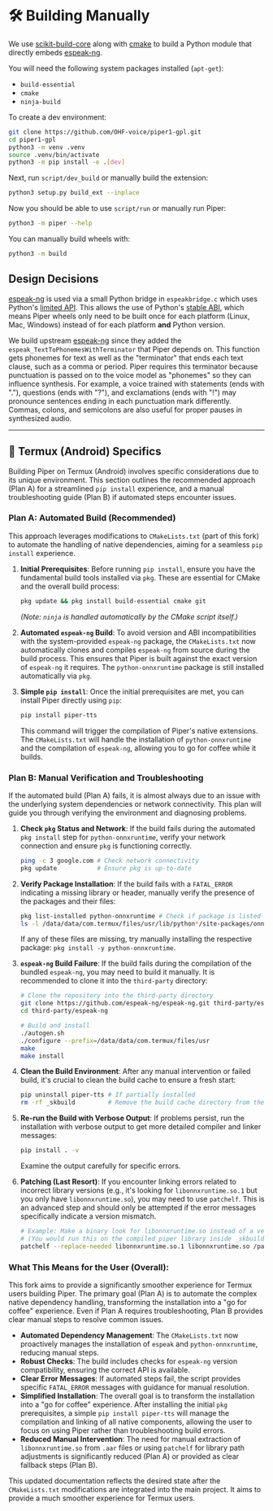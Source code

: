 # 🛠️ Building Manually

We use [scikit-build-core](https://github.com/scikit-build/scikit-build-core) along with [cmake](https://cmake.org/) to build a Python module that directly embeds [espeak-ng][].

You will need the following system packages installed (`apt-get`):

* `build-essential`
* `cmake`
* `ninja-build`

To create a dev environment:

``` sh
git clone https://github.com/OHF-voice/piper1-gpl.git
cd piper1-gpl
python3 -m venv .venv
source .venv/bin/activate
python3 -m pip install -e .[dev]
```

Next, run `script/dev_build` or manually build the extension:

``` sh
python3 setup.py build_ext --inplace
```

Now you should be able to use `script/run` or manually run Piper:

``` sh
python3 -m piper --help
```

You can manually build wheels with:

``` sh
python3 -m build
```

## Design Decisions

[espeak-ng][] is used via a small Python bridge in `espeakbridge.c` which uses Python's [limited API][limited-api]. This allows the use of Python's [stable ABI][stable-abi], which means Piper wheels only need to be built once for each platform (Linux, Mac, Windows) instead of for each platform **and** Python version.

We build upstream [espeak-ng][] since they added the `espeak_TextToPhonemesWithTerminator` that Piper depends on. This function gets phonemes for text as well as the "terminator" that ends each text clause, such as a comma or period. Piper requires this terminator because punctuation is passed on to the voice model as "phonemes" so they can influence synthesis. For example, a voice trained with statements (ends with "."), questions (ends with "?"), and exclamations (ends with "!") may pronounce sentences ending in each punctuation mark differently. Commas, colons, and semicolons are also useful for proper pauses in synthesized audio.

<!-- Links -->
[espeak-ng]: https://github.com/espeak-ng/espeak-ng
[limited-api]: https://docs.python.org/3/c-api/stable.html#limited-c-api
[stable-abi]: https://docs.python.org/3/c-api/stable.html#stable-abi

---

## 📱 Termux (Android) Specifics

Building Piper on Termux (Android) involves specific considerations due to its unique environment. This section outlines the recommended approach (Plan A) for a streamlined `pip install` experience, and a manual troubleshooting guide (Plan B) if automated steps encounter issues.

### Plan A: Automated Build (Recommended)

This approach leverages modifications to `CMakeLists.txt` (part of this fork) to automate the handling of native dependencies, aiming for a seamless `pip install` experience.

1.  **Initial Prerequisites**: Before running `pip install`, ensure you have the fundamental build tools installed via `pkg`. These are essential for CMake and the overall build process:

    ```bash
    pkg update && pkg install build-essential cmake git
    ```
    *(Note: `ninja` is handled automatically by the CMake script itself.)*

2.  **Automated `espeak-ng` Build**: To avoid version and ABI incompatibilities with the system-provided `espeak-ng` package, the `CMakeLists.txt` now automatically clones and compiles `espeak-ng` from source during the build process. This ensures that Piper is built against the exact version of `espeak-ng` it requires. The `python-onnxruntime` package is still installed automatically via `pkg`.

3.  **Simple `pip install`**: Once the initial prerequisites are met, you can install Piper directly using `pip`:

    ```bash
    pip install piper-tts
    ```

    This command will trigger the compilation of Piper's native extensions. The `CMakeLists.txt` will handle the installation of `python-onnxruntime` and the compilation of `espeak-ng`, allowing you to go for coffee while it builds.

### Plan B: Manual Verification and Troubleshooting

If the automated build (Plan A) fails, it is almost always due to an issue with the underlying system dependencies or network connectivity. This plan will guide you through verifying the environment and diagnosing problems.

1.  **Check `pkg` Status and Network**: If the build fails during the automated `pkg install` step for `python-onnxruntime`, verify your network connection and ensure `pkg` is functioning correctly.

    ```bash
    ping -c 3 google.com # Check network connectivity
    pkg update           # Ensure pkg is up-to-date
    ```

2.  **Verify Package Installation**: If the build fails with a `FATAL_ERROR` indicating a missing library or header, manually verify the presence of the packages and their files:

    ```bash
    pkg list-installed python-onnxruntime # Check if package is listed as installed
    ls -l /data/data/com.termux/files/usr/lib/python*/site-packages/onnxruntime/capi/libonnxruntime.so* # Check onnxruntime library
    ```
    If any of these files are missing, try manually installing the respective package: `pkg install -y python-onnxruntime`.

3.  **`espeak-ng` Build Failure**: If the build fails during the compilation of the bundled `espeak-ng`, you may need to build it manually. It is recommended to clone it into the `third-party` directory:

    ```bash
    # Clone the repository into the third-party directory
    git clone https://github.com/espeak-ng/espeak-ng.git third-party/espeak-ng
    cd third-party/espeak-ng

    # Build and install
    ./autogen.sh
    ./configure --prefix=/data/data/com.termux/files/usr
    make
    make install
    ```

4.  **Clean the Build Environment**: After any manual intervention or failed build, it's crucial to clean the build cache to ensure a fresh start:

    ```bash
    pip uninstall piper-tts # If partially installed
    rm -rf _skbuild         # Remove the build cache directory from the project root
    ```

5.  **Re-run the Build with Verbose Output**: If problems persist, run the installation with verbose output to get more detailed compiler and linker messages:

    ```bash
    pip install . -v
    ```
    Examine the output carefully for specific errors.

6.  **Patching (Last Resort)**: If you encounter linking errors related to incorrect library versions (e.g., it's looking for `libonnxruntime.so.1` but you only have `libonnxruntime.so`), you may need to use `patchelf`. This is an advanced step and should only be attempted if the error messages specifically indicate a version mismatch.

    ```bash
    # Example: Make a binary look for libonnxruntime.so instead of a versioned file
    # (You would run this on the compiled piper library inside _skbuild)
    patchelf --replace-needed libonnxruntime.so.1 libonnxruntime.so /path/to/compiled/piper/library.so
    ```

### What This Means for the User (Overall):

This fork aims to provide a significantly smoother experience for Termux users building Piper. The primary goal (Plan A) is to automate the complex native dependency handling, transforming the installation into a "go for coffee" experience. Even if Plan A requires troubleshooting, Plan B provides clear manual steps to resolve common issues.

*   **Automated Dependency Management**: The `CMakeLists.txt` now proactively manages the installation of `espeak` and `python-onnxruntime`, reducing manual steps.
*   **Robust Checks**: The build includes checks for `espeak-ng` version compatibility, ensuring the correct API is available.
*   **Clear Error Messages**: If automated steps fail, the script provides specific `FATAL_ERROR` messages with guidance for manual resolution.
*   **Simplified Installation**: The overall goal is to transform the installation into a "go for coffee" experience. After installing the initial `pkg` prerequisites, a simple `pip install piper-tts` will manage the compilation and linking of all native components, allowing the user to focus on using Piper rather than troubleshooting build errors.
*   **Reduced Manual Intervention**: The need for manual extraction of `libonnxruntime.so` from `.aar` files or using `patchelf` for library path adjustments is significantly reduced (Plan A) or provided as clear fallback steps (Plan B).

This updated documentation reflects the desired state after the `CMakeLists.txt` modifications are integrated into the main project. It aims to provide a much smoother experience for Termux users.